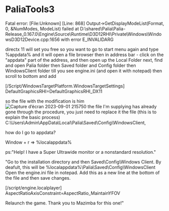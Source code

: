 # PaliaTools3
Fatal error: [File:Unknown] [Line: 868] Output->GetDisplayModeList(Format, 0, &NumModes, ModeList) failed at D:\shared\Palia\Palia-Release_0.167.0\Engine\Source\Runtime\D3D12RHI\Private\Windows\WindowsD3D12Device.cpp:1656 with error E_INVALIDARG

directx 11 will set you free
so you want to go to start menu again and type %appdata% and it will open a file browser
then in address bar - click on the "appdata" part of the address, and then open up the Local Folder
next, find and open Palia folder then Saved folder
and Config folder then WindowsClient folder till you see engine.ini (and open it with notepad) then scroll to bottom and add

[/Script/WindowsTargetPlatform.WindowsTargetSettings]
DefaultGraphicsRHI=DefaultGraphicsRHI_DX11

so the file with the modification is him ![Capture d’écran 2023-09-01 215750](https://github.com/Popolia/PaliaTools3/assets/69745473/a787ccce-d13f-4a4a-9c88-138a445c47ae)
the file I'm supplying has already gone through the procedure, you just need to replace it the file (this is to explain the basic process)
C:\Users\Admin\AppData\Local\Palia\Saved\Config\WindowsClient,

how do I go to appdata?

Window + r => %localappdata%

ps:"Help! I have a Super Ultrawide monitor or a nonstandard resolution."

"Go to the installation directory and then Saved\Config\Windows Client. 
By deafult, this will be %localappdata%\Palia\Saved\Config\WindowsClient 
Open the engine.ini file in notepad. 
Add this as a new line at the bottom of the file and then save changes. 

[/script/engine.localplayer] AspectRatioAxisConstraint=AspectRatio_MaintainYFOV

Relaunch the game. Thank you to Mazimba for this one!"
